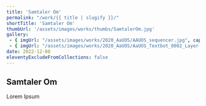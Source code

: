 ```yaml
---
title: 'Samtaler Om'
permalink: "/work/{{ title | slugify }}/"
shortTitle: 'Samtaler Om'
thumbUrl: '/assets/images/works/thumbs/SamtalerOm.jpg'
gallery:
 - { imgUrl: "/assets/images/works/2020_AaUOS/AAUOS_sequencer.jpg", caption: "" }
 - { imgUrl: "/assets/images/works/2020_AaUOS/AaUOS_Textbot_0002_Layer-20.jpg", caption: "" }
date: 2022-12-08
eleventyExcludeFromCollections: false
---
```



<div class="Grid Grid--gutters Grid--full large-Grid--fit">
  <div class="Grid-cell">
    <div class='headerGroup'>
      <h2>Samtaler Om</h2>
      <p>Lorem Ipsum</p>
    </div>
  </div>
</div>